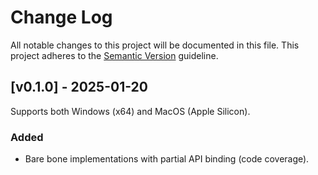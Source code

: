 # Change Log

All notable changes to this project will be documented in this file.
This project adheres to the [Semantic Version](https://semver.org/) guideline.

## [v0.1.0] - 2025-01-20

Supports both Windows (x64) and MacOS (Apple Silicon).

### Added

- Bare bone implementations with partial API binding (code coverage).

